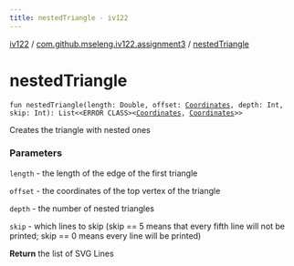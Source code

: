 ```yaml
---
title: nestedTriangle - iv122
---
```


[iv122](../index.md) / [com.github.mseleng.iv122.assignment3](index.md) / [nestedTriangle](.)

# nestedTriangle

`fun nestedTriangle(length: Double, offset: `[`Coordinates`](../com.github.mseleng.iv122.util/-coordinates/index.md)`, depth: Int, skip: Int): List<<ERROR CLASS><`[`Coordinates`](../com.github.mseleng.iv122.util/-coordinates/index.md)`, `[`Coordinates`](../com.github.mseleng.iv122.util/-coordinates/index.md)`>>`

Creates the triangle with nested ones

### Parameters

`length` - the length of the edge of the first triangle

`offset` - the coordinates of the top vertex of the triangle

`depth` - the number of nested triangles

`skip` - which lines to skip (skip == 5 means that every fifth line will not be printed; skip == 0 means every line will be printed)

**Return**
the list of SVG Lines

